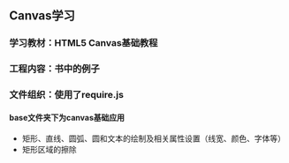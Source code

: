 ## Canvas学习
### 学习教材：HTML5 Canvas基础教程
### 工程内容：书中的例子
### 文件组织：使用了require.js
#### base文件夹下为canvas基础应用
* 矩形、直线、圆弧、圆和文本的绘制及相关属性设置（线宽、颜色、字体等）
* 矩形区域的擦除